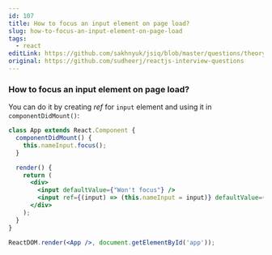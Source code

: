 ```yaml
---
id: 107
title: How to focus an input element on page load?
slug: how-to-focus-an-input-element-on-page-load
tags:
  - react
editLink: https://github.com/sakhnyuk/jsiq/blob/master/questions/theory/react/107.md
original: https://github.com/sudheerj/reactjs-interview-questions
---
```


### How to focus an input element on page load?

You can do it by creating _ref_ for `input` element and using it in `componentDidMount()`:

```jsx
class App extends React.Component {
  componentDidMount() {
    this.nameInput.focus();
  }

  render() {
    return (
      <div>
        <input defaultValue={"Won't focus"} />
        <input ref={(input) => (this.nameInput = input)} defaultValue={'Will focus'} />
      </div>
    );
  }
}

ReactDOM.render(<App />, document.getElementById('app'));
```